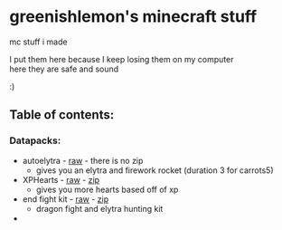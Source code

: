 # greenishlemon's minecraft stuff
mc stuff i made

I put them here because I keep losing them on my computer\
here they are safe and sound

:)


## Table of contents:
### Datapacks:
- autoelytra - [raw](./raw%20datapacks/autoelytra) - there is no zip
    - gives you an elytra and firework rocket (duration 3 for carrots5)
- XPHearts - [raw](./raw%20datapacks/xp_heart) - [zip](./zipped%20datapacks)
    - gives you more hearts based off of xp
- end fight kit - [raw](./raw%20datapacks/end_fight_kit_datapack) - [zip](./zipped%20datapacks)
    - dragon fight and elytra hunting kit
- 